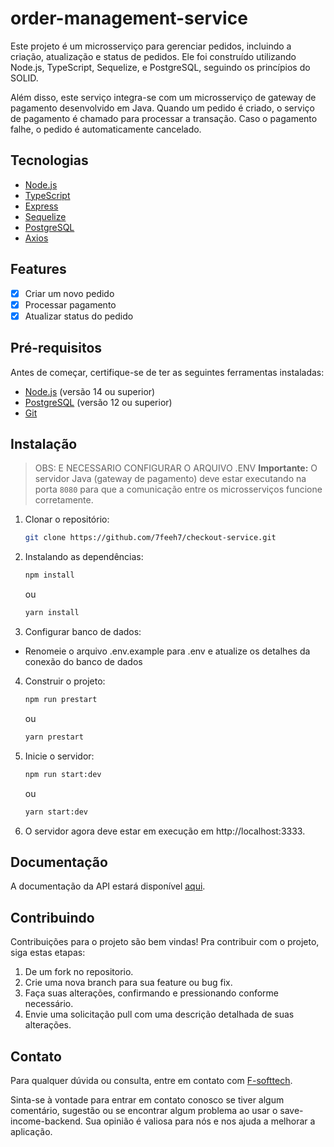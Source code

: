 # order-management-service

Este projeto é um microsserviço para gerenciar pedidos, incluindo a criação, atualização e status de pedidos. Ele foi construído utilizando Node.js, TypeScript, Sequelize, e PostgreSQL, seguindo os princípios do SOLID.

Além disso, este serviço integra-se com um microsserviço de gateway de pagamento desenvolvido em Java. Quando um pedido é criado, o serviço de pagamento é chamado para processar a transação. Caso o pagamento falhe, o pedido é automaticamente cancelado.

## Tecnologias

- [Node.js](https://nodejs.org/en/)
- [TypeScript](https://www.typescriptlang.org/)
- [Express](https://expressjs.com/pt-br/)
- [Sequelize](https://sequelize.org/)
- [PostgreSQL](https://www.postgresql.org/)
- [Axios](https://axios-http.com/ptbr/docs/intro)

## Features

- [x] Criar um novo pedido
- [x] Processar pagamento
- [x] Atualizar status do pedido

## Pré-requisitos

Antes de começar, certifique-se de ter as seguintes ferramentas instaladas:

- [Node.js](https://nodejs.org/en/) (versão 14 ou superior)
- [PostgreSQL](https://www.postgresql.org/) (versão 12 ou superior)
- [Git](https://git-scm.com/)

## Instalação

> OBS: E NECESSARIO CONFIGURAR O ARQUIVO .ENV
> **Importante:** O servidor Java (gateway de pagamento) deve estar executando na porta `8080` para que a comunicação entre os microsserviços funcione corretamente.

1. Clonar o repositório:

   ```bash
   git clone https://github.com/7feeh7/checkout-service.git
   ```

2. Instalando as dependências:

   ```bash
   npm install
   ```

   ou

   ```bash
   yarn install
   ```

3. Configurar banco de dados:

- Renomeie o arquivo .env.example para .env e atualize os detalhes da conexão do banco de dados

4. Construir o projeto:

   ```bash
   npm run prestart
   ```

   ou

   ```bash
   yarn prestart
   ```

5. Inicie o servidor:

   ```bash
   npm run start:dev
   ```

   ou

   ```bash
   yarn start:dev
   ```

6. O servidor agora deve estar em execução em http://localhost:3333.

## Documentação

A documentação da API estará disponível [aqui]().

## Contribuindo

Contribuições para o projeto são bem vindas! Pra contribuir com o projeto, siga estas etapas:

1. De um fork no repositorio.
2. Crie uma nova branch para sua feature ou bug fix.
3. Faça suas alterações, confirmando e pressionando conforme necessário.
4. Envie uma solicitação pull com uma descrição detalhada de suas alterações.

## Contato

Para qualquer dúvida ou consulta, entre em contato com [F-softtech](mailto:felipe.pires.soaresti@gmail.com).

Sinta-se à vontade para entrar em contato conosco se tiver algum comentário, sugestão ou se encontrar algum problema ao usar o save-income-backend. Sua opinião é valiosa para nós e nos ajuda a melhorar a aplicação.
